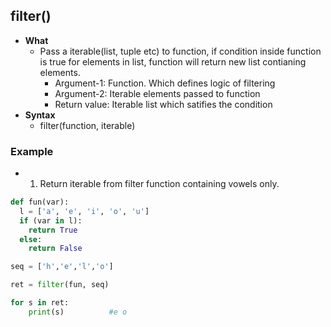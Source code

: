 ## filter()
- **What**
  - Pass a iterable(list, tuple etc) to function, if condition inside function is true for elements in list, function will return new list contianing elements.
    - Argument-1: Function. Which defines logic of filtering
    - Argument-2: Iterable elements passed to function
    - Return value: Iterable list which satifies the condition
- **Syntax**
  - filter(function, iterable)


### Example
- 1. Return iterable from filter function containing vowels only.
```python
def fun(var):
  l = ['a', 'e', 'i', 'o', 'u']
  if (var in l):
    return True
  else:
    return False

seq = ['h','e','l','o']

ret = filter(fun, seq)

for s in ret:
    print(s)          #e o
```
